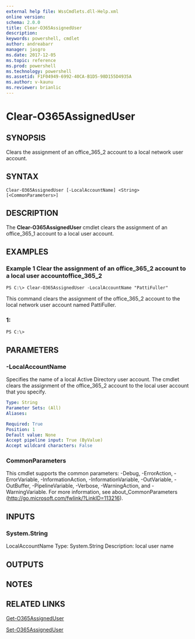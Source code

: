 ```yaml
---
external help file: WssCmdlets.dll-Help.xml
online version: 
schema: 2.0.0
title: Clear-O365AssignedUser
description: 
keywords: powershell, cmdlet
author: andreabarr
manager: jasgro
ms.date: 2017-12-05
ms.topic: reference
ms.prod: powershell
ms.technology: powershell
ms.assetid: F1F04949-6992-40CA-B1D5-98D155D4935A
ms.author: v-kaunu
ms.reviewer: brianlic
---
```


# Clear-O365AssignedUser

## SYNOPSIS
Clears the assignment of an office_365_2 account to a local network user account.

## SYNTAX

```
Clear-O365AssignedUser [-LocalAccountName] <String> [<CommonParameters>]
```

## DESCRIPTION
The **Clear-O365AssignedUser** cmdlet clears the assignment of an office_365_1 account to a local user account.

## EXAMPLES

### Example 1 Clear the assignment of an office_365_2 account to a local user accountoffice_365_2
```
PS C:\> Clear-O365AssignedUser -LocalAccountName "PattiFuller"
```

This command clears the assignment of the office_365_2 account to the local network user account named PattiFuller.

### 1:
```
PS C:\>
```

## PARAMETERS

### -LocalAccountName
Specifies the name of a local Active Directory user account.
The cmdlet clears the assignment of the office_365_2 account to the local user account that you specify.

```yaml
Type: String
Parameter Sets: (All)
Aliases: 

Required: True
Position: 1
Default value: None
Accept pipeline input: True (ByValue)
Accept wildcard characters: False
```

### CommonParameters
This cmdlet supports the common parameters: -Debug, -ErrorAction, -ErrorVariable, -InformationAction, -InformationVariable, -OutVariable, -OutBuffer, -PipelineVariable, -Verbose, -WarningAction, and -WarningVariable. For more information, see about_CommonParameters (http://go.microsoft.com/fwlink/?LinkID=113216).

## INPUTS

### System.String
LocalAccountName
Type: System.String
Description: local user name

## OUTPUTS

## NOTES

## RELATED LINKS

[Get-O365AssignedUser](./Get-O365AssignedUser.md)

[Set-O365AssignedUser](./Set-O365AssignedUser.md)

